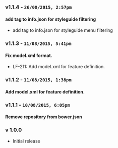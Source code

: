 ### v1.1.4 - `26/08/2015, 2:57pm`
#### add tag to info.json for styleguide filtering  
* add tag to info.json for styleguide menu filtering  


### v1.1.3 - `11/08/2015, 5:41pm`
#### Fix model.xml format.  
* LF-211: Add model.xml for feature definition.  


### v1.1.2 - `11/08/2015, 1:38pm`
#### Add model.xml for feature definition.  


### v1.1.1 - `10/08/2015, 6:05pm`
#### Remove repository from bower.json  


### v 1.0.0
* Initial release
